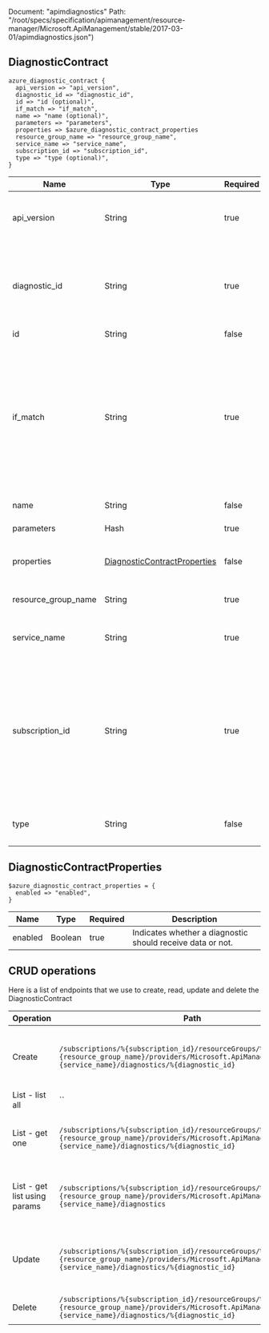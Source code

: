 Document: "apimdiagnostics"
Path: "/root/specs/specification/apimanagement/resource-manager/Microsoft.ApiManagement/stable/2017-03-01/apimdiagnostics.json")

## DiagnosticContract

```puppet
azure_diagnostic_contract {
  api_version => "api_version",
  diagnostic_id => "diagnostic_id",
  id => "id (optional)",
  if_match => "if_match",
  name => "name (optional)",
  parameters => "parameters",
  properties => $azure_diagnostic_contract_properties
  resource_group_name => "resource_group_name",
  service_name => "service_name",
  subscription_id => "subscription_id",
  type => "type (optional)",
}
```

| Name        | Type           | Required       | Description       |
| ------------- | ------------- | ------------- | ------------- |
|api_version | String | true | Version of the API to be used with the client request. |
|diagnostic_id | String | true | Diagnostic identifier. Must be unique in the current API Management service instance. |
|id | String | false | Resource ID. |
|if_match | String | true | ETag of the Diagnostic Entity. ETag should match the current entity state from the header response of the GET request or it should be * for unconditional update. |
|name | String | false | Resource name. |
|parameters | Hash | true | Create parameters. |
|properties | [DiagnosticContractProperties](#diagnosticcontractproperties) | false | Diagnostic entity contract properties. |
|resource_group_name | String | true | The name of the resource group. |
|service_name | String | true | The name of the API Management service. |
|subscription_id | String | true | Subscription credentials which uniquely identify Microsoft Azure subscription. The subscription ID forms part of the URI for every service call. |
|type | String | false | Resource type for API Management resource. |
        
## DiagnosticContractProperties

```puppet
$azure_diagnostic_contract_properties = {
  enabled => "enabled",
}
```

| Name        | Type           | Required       | Description       |
| ------------- | ------------- | ------------- | ------------- |
|enabled | Boolean | true | Indicates whether a diagnostic should receive data or not. |



## CRUD operations

Here is a list of endpoints that we use to create, read, update and delete the DiagnosticContract

| Operation | Path | Verb | Description | OperationID |
| ------------- | ------------- | ------------- | ------------- | ------------- |
|Create|`/subscriptions/%{subscription_id}/resourceGroups/%{resource_group_name}/providers/Microsoft.ApiManagement/service/%{service_name}/diagnostics/%{diagnostic_id}`|Put|Creates a new Diagnostic or updates an existing one.|Diagnostic_CreateOrUpdate|
|List - list all|``||||
|List - get one|`/subscriptions/%{subscription_id}/resourceGroups/%{resource_group_name}/providers/Microsoft.ApiManagement/service/%{service_name}/diagnostics/%{diagnostic_id}`|Get|Gets the details of the Diagnostic specified by its identifier.|Diagnostic_Get|
|List - get list using params|`/subscriptions/%{subscription_id}/resourceGroups/%{resource_group_name}/providers/Microsoft.ApiManagement/service/%{service_name}/diagnostics`|Get|Lists all diagnostics of the API Management service instance.|Diagnostic_ListByService|
|Update|`/subscriptions/%{subscription_id}/resourceGroups/%{resource_group_name}/providers/Microsoft.ApiManagement/service/%{service_name}/diagnostics/%{diagnostic_id}`|Put|Creates a new Diagnostic or updates an existing one.|Diagnostic_CreateOrUpdate|
|Delete|`/subscriptions/%{subscription_id}/resourceGroups/%{resource_group_name}/providers/Microsoft.ApiManagement/service/%{service_name}/diagnostics/%{diagnostic_id}`|Delete|Deletes the specified Diagnostic.|Diagnostic_Delete|